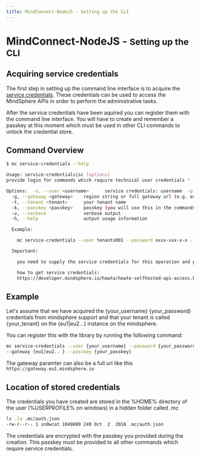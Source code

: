 ```yaml
---
title: MindConnect-NodeJS - Setting up the CLI
---
```


# MindConnect-NodeJS - <small>Setting up the CLI</small>

## Acquiring service credentials

The first step in setting up the command line interface is to acquire the [service credentials](/howto/howto-selfhosted-api-access.html#creating-service-credentials). These credentials can be used to access the MindSphere APIs in order to perform the administrative tasks.

After the service credentials have been aquired you can register them with the command line interface. You will have to create and remember a passkey at this moment which must be used in other CLI commands to unlock the credential store.

## Command Overview

```bash
$ mc service-credentials --help

Usage: service-credentials|sc [options]
provide login for commands which require technical user credentials *

Options:  -u, --user <username>      service credentials: username  -p, --password <password>  service credendials: password
  -g, --gateway <gateway>    region string or full gateway url (e.g. eu1, eu2 or https://gateway.eu1.mindsphere.io)
  -t, --tenant <tenant>      your tenant name
  -k, --passkey <passkey>    passkey (you will use this in the commands which require service credentials)
  -v, --verbose              verbose output
  -h, --help                 output usage information

  Example:

    mc service-credentials --user tenantx001 --password xxxx-xxx-x-x --gateway eu1 --tenant tenantx --passkey mypasskey

  Important:

    you need to supply the service credentials for this operation and provide the passkey

    how to get service credentials:
    https://developer.mindsphere.io/howto/howto-selfhosted-api-access.html#creating-service-credentials
```

## Example

Let's assume that we have acquired the {your_username} {your_password} credentials from mindsphere support and that your tenant is called {your_tenant} on the {eu1|eu2...} instance on the mindsphere.

You can register this with the library by running the following command:

```bash
mc service-credentials --user {your_username} --password {your_password} --t tenantx \
--gateway {eu1|eu2.. } --passkey {your_passkey}
```

The gateway paramter can also be a full url like this `https://gateway.eu1.mindsphere.io`

## Location of stored credentials

The credentials you have created are stored in the %HOME% directory of the user (%USERPROFILE% on windows) in a hidden folder called .mc

```bash
ls -la .mc/auth.json
-rw-r--r-- 1 sn0wcat 1049089 249 Oct  2  2018 .mc/auth.json
```

The credentials are encrypted with the passkey you provided during the creation. This passkey must be provided to all other commands which require service credentials.
